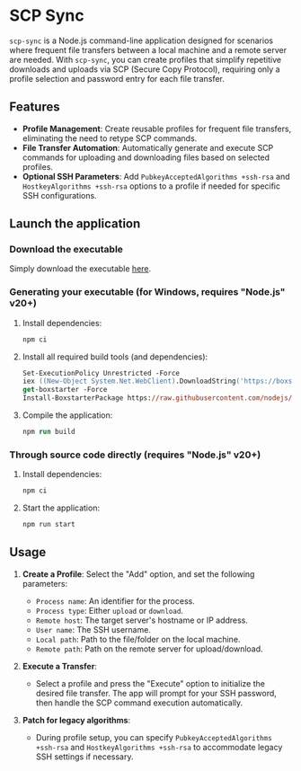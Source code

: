 # SCP Sync

`scp-sync` is a Node.js command-line application designed for scenarios where frequent file transfers between a local machine and a remote server are needed. With `scp-sync`, you can create profiles that simplify repetitive downloads and uploads via SCP (Secure Copy Protocol), requiring only a profile selection and password entry for each file transfer.

## Features

-   **Profile Management**: Create reusable profiles for frequent file transfers, eliminating the need to retype SCP commands.
-   **File Transfer Automation**: Automatically generate and execute SCP commands for uploading and downloading files based on selected profiles.
-   **Optional SSH Parameters**: Add `PubkeyAcceptedAlgorithms +ssh-rsa` and `HostkeyAlgorithms +ssh-rsa` options to a profile if needed for specific SSH configurations.

## Launch the application

### Download the executable

Simply download the executable [here](https://github.com/sleep-written/scp-sync/releases/tag/v0.0.3).

### Generating your executable (for Windows, requires "Node.js" v20+)

1. Install dependencies:
   ```ps
   npm ci
   ```

2. Install all required build tools (and dependencies):
   ```ps
   Set-ExecutionPolicy Unrestricted -Force
   iex ((New-Object System.Net.WebClient).DownloadString('https://boxstarter.org/bootstrapper.ps1'))
   get-boxstarter -Force
   Install-BoxstarterPackage https://raw.githubusercontent.com/nodejs/node/master/tools/bootstrap/windows_boxstarter -DisableReboots
   ```

2. Compile the application:
   ```ps
   npm run build
   ```

### Through source code directly (requires "Node.js" v20+)

1. Install dependencies:
   ```bash
   npm ci
   ```
   
2. Start the application:
   ```bash
   npm run start
   ```

## Usage

1.  **Create a Profile**:
    Select the "Add" option, and set the following parameters:
    -   `Process name`: An identifier for the process.
    -   `Process type`: Either `upload` or `download`.
    -   `Remote host`: The target server's hostname or IP address.
    -   `User name`: The SSH username.
    -   `Local path`: Path to the file/folder on the local machine.
    -   `Remote path`: Path on the remote server for upload/download.

2.  **Execute a Transfer**:
    -    Select a profile and press the "Execute" option to initialize the desired file transfer. The app will prompt for your SSH password, then handle the SCP command execution automatically.

3.  **Patch for legacy algorithms**:
    -    During profile setup, you can specify `PubkeyAcceptedAlgorithms +ssh-rsa` and `HostkeyAlgorithms +ssh-rsa` to accommodate legacy SSH settings if necessary.